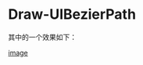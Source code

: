# Draw-UIBezierPath

其中的一个效果如下：


[image](https://github.com/LoveMeiM/Draw-UIBezierPath/Draw-UIBezierPath/raw/master/效果.png)
